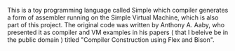 This is a toy programming language called Simple which compiler generates a form of assembler
running on the Simple Virtual Machine, which is also part of this project. The original code was written by Anthony A. Aaby, who presented it as compiler and VM examples in his papers ( that I beleive be in the public domain ) 
titled  "Compiler Construction using Flex and Bison".
